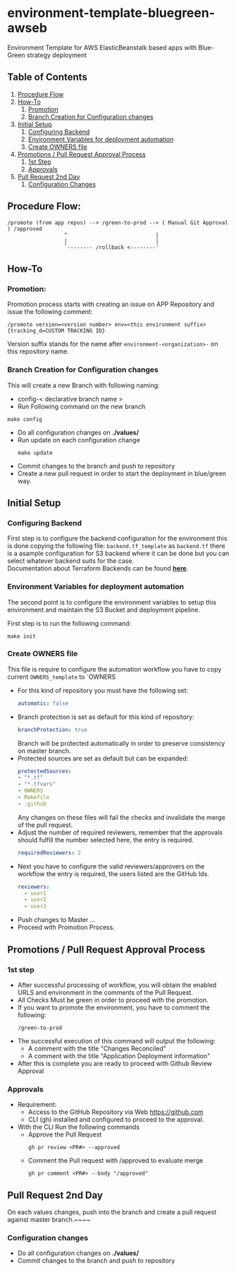 # environment-template-bluegreen-awseb
Environment Template for AWS ElasticBeanstalk based apps with Blue-Green strategy deployment

## Table of Contents
1. [Procedure Flow](#procedure-flow)
2. [How-To](#how-to)
   1. [Promotion](#promotion)
   2. [Branch Creation for Configuration changes](#branch-creation-for-configuration-changes)
3. [Initial Setup](#initial-setup)
   1. [Configuring Backend](#configuring-backend)
   2. [Environment Variables for deployment automation](#environment-variables-for-deployment-automation)
   3. [Create OWNERS file](#create-owners-file)
4. [Promotions / Pull Request Approval Process](#promotions--pull-request-approval-process)
   1. [1st Step](#1st-step)
   2. [Approvals](#approvals)
5. [Pull Request 2nd Day](#pull-request-2nd-day)
   1. [Configuration Changes](#configuration-changes)

## Procedure Flow:
```
/promote (from app repos) --> /green-to-prod --> ( Manual Git Approval ) /approved
                  ^                            |
                  |                            |
                  `-------- /rollback <--------'
```

## How-To
### Promotion:
Promotion process starts with creating an issue on APP Repository and issue the following comment:
```
/promote version=<version number> env=<this environment suffix> {tracking_d=CUSTOM TRACKING ID}
```
Version suffix stands for the name after `environment-<organization>-` on this repository name.

### Branch Creation for Configuration changes
This will create a new Branch with following naming:
* config-< declarative branch name >
*  Run Following command on the new branch
  ```shell
  make config
  ```
* Do all configuration changes on **./values/**
* Run update on each configuration change
  ```shell
  make update
  ```
* Commit changes to the branch and push to repository
* Create a new pull request in order to start the deployment in blue/green way.

## Initial Setup
### Configuring Backend
First step is to configure the backend configuration for the environment
this is done copying the following file: `backend.tf_template` as `backend.tf`
there is a asample configuration for S3 backend where it can be done but
you can select whatever backend suits for the case. <br/>
Documentation about Terraform Backends can be found **[here](https://developer.hashicorp.com/terraform/language/settings/backends/configuration)**.

### Environment Variables for deployment automation
The second point is to configure the environment variables to
setup this environment and maintain the S3 Bucket and deployment pipeline. <br/>

First step is to run the following command:
```shell
make init
```

### Create OWNERS file
This file is require to configure the automation workflow
you have to copy current `OWNERS_template` to `OWNERS
* For this kind of repository you must have the following set:
  ```yaml
  automatic: false
  ```
* Branch protection is set as default for this kind of repository:
  ```yaml
  branchProtection: true
  ```
  Branch will be protected automatically in order to preserve consistency on master branch.
* Protected sources are set as default but can be expanded:
  ```yaml
  protectedSources:
  - "*.tf"
  - "*.tfvars"
  - OWNERS
  - Makefile
  - .github
  ```
  Any changes on these files will fail the checks and invalidate the merge of the pull request.
* Adjust the number of required reviewers, remember that the approvals
  should fulfill the number selected here, the entry is required.
  ```yaml
  requiredReviewers: 2
  ```
* Next you have to configure the valid reviewers/approvers on the workflow
  the entry is required, the users listed are the GitHub Ids.
  ```yaml
  reviewers:
    - user1
    - user2
    - user3
  ```
* Push changes to Master ...
* Proceed with Promotion Process.

## Promotions / Pull Request Approval Process
### 1st step
* After successful processing of workflow, you will obtain the enabled URLS and environment in the comments of the Pull Request.
* All Checks Must be green in order to proceed with the promotion.
* If you want to promote the environment, you have to comment the following:
  ```
  /green-to-prod
  ```
* The successful execution of this command will output the following:
  * A comment with the title "Changes Reconciled"
  * A comment with the title "Application Deployment information"
* After this is complete you are ready to proceed with Github Review Approval
### Approvals
* Requirement:
  * Access to the GitHub Repository via Web https://github.com
  * CLI (gh) installed and configured to proceed to the approval.
* With the CLI Run the following commands
  * Approve the Pull Request
    ```shell
    gh pr review <PR#> --approved
    ```
  * Comment the Pull request with /approved to evaluate merge
    ```shell
    gh pr comment <PR#> --body "/approved"
    ```

## Pull Request 2nd Day
On each values changes, push into the branch and create a pull request against master branch.~~~~

### Configuration changes
* Do all configuration changes on **./values/**
* Commit changes to the branch and push to repository
